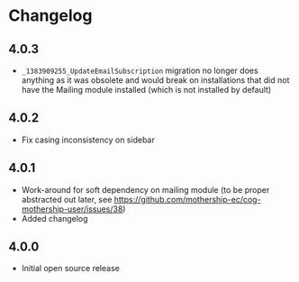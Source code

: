 # Changelog

## 4.0.3

- `_1383909255_UpdateEmailSubscription` migration no longer does anything as it was obsolete and would break on installations that did not have the Mailing module installed (which is not installed by default)

## 4.0.2

- Fix casing inconsistency on sidebar

## 4.0.1

- Work-around for soft dependency on mailing module (to be proper abstracted out later, see https://github.com/mothership-ec/cog-mothership-user/issues/38)
- Added changelog

## 4.0.0

- Initial open source release